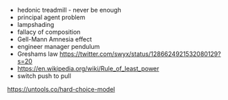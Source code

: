 - hedonic treadmill - never be enough
- principal agent problem
- lampshading
- fallacy of composition
- Gell-Mann Amnesia effect
- engineer manager pendulum
- Greshams law https://twitter.com/swyx/status/1286624921532080129?s=20
- https://en.wikipedia.org/wiki/Rule_of_least_power
- switch push to pull

https://untools.co/hard-choice-model
